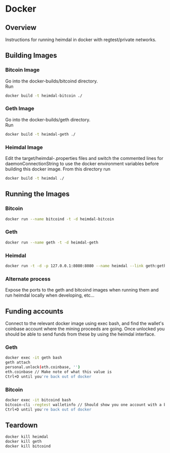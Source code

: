 # Docker

## Overview

Instructions for running heimdal in docker with regtest/private networks.

## Building Images
### Bitcoin Image
Go into the docker-builds/bitcoind directory.<br/>
Run 
```bash
docker build -t heimdal-bitcoin ./
```

### Geth Image
Go into the docker-builds/geth directory.<br/>
Run 
```bash
docker build -t heimdal-geth ./
```

### Heimdal Image
Edit the target/heimdal-<currency>.properties files and switch the commented lines for daemonConnectionString to use the docker environment variables before building this docker image.
From this directory run
```bash
docker build -t heimdal ./
```

## Running the Images
### Bitcoin
```bash
docker run --name bitcoind -t -d heimdal-bitcoin
```

### Geth
```bash
docker run --name geth -t -d heimdal-geth
```

### Heimdal
```bash
docker run -t -d -p 127.0.0.1:8080:8080 --name heimdal --link geth:geth --link bitcoind:bitcoind heimdal
```

### Alternate process
Expose the ports to the geth and bitcoind images when running them and run heimdal locally when developing, etc... 

## Funding accounts
Connect to the relevant docker image using exec bash, and find the wallet's coinbase account where the mining proceeds are going. Once unlocked you should be able to send funds from these by using the heimdal interface.

### Geth
```bash
docker exec -it geth bash
geth attach
personal.unlock(eth.coinbase, '')
eth.coinbase // Make note of what this value is
Ctrl+D until you're back out of docker
```

### Bitcoin
```bash
docker exec -it bitcoind bash
bitcoin-cli -regtest walletinfo // Should show you one account with a balance, make note of this address
Ctrl+D until you're back out of docker
```

## Teardown
```bash
docker kill heimdal
docker kill geth
docker kill bitcoind
```
